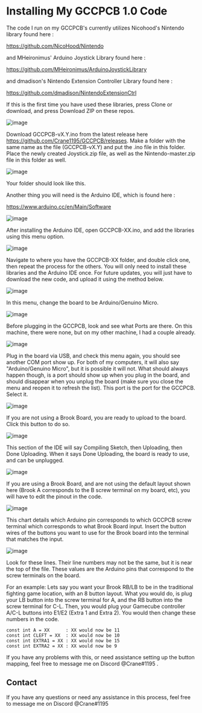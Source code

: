 # Installing My GCCPCB 1.0 Code

The code I run on my GCCPCB's currently utilizes Nicohood's Nintendo library found here :

https://github.com/NicoHood/Nintendo

and MHeironimus' Arduino Joystick Library found here :

https://github.com/MHeironimus/ArduinoJoystickLibrary

and dmadison's Nintendo Extension Controller Library found here :

https://github.com/dmadison/NintendoExtensionCtrl

If this is the first time you have used these libraries, press Clone or download, and press Download ZIP on these repos.

![image](https://i.imgur.com/qxkgcJC.png)

Download GCCPCB-vX.Y.ino from the latest release here https://github.com/Crane1195/GCCPCB/releases. Make a folder with the same name as the file (GCCPCB-vX.Y) and put the .ino file in this folder. Place the newly created Joystick.zip file, as well as the Nintendo-master.zip file in this folder as well.

![image](https://i.imgur.com/W2LNSte.png)

Your folder should look like this.

Another thing you will need is the Arduino IDE, which is found here :

https://www.arduino.cc/en/Main/Software

![image](https://i.imgur.com/lZlK5E5.png)

After installing the Arduino IDE, open GCCPCB-XX.ino, and add the libraries using this menu option.

![image](https://i.imgur.com/RMcqLRM.png)

Navigate to where you have the GCCPCB-XX folder, and double click one, then repeat the process for the others. You will only need to install these libraries and the Arduino IDE once. For future updates, you will just have to download the new code, and upload it using the method below.

![image](https://i.imgur.com/Bc7xqCz.png)

In this menu, change the board to be Arduino/Genuino Micro.

![image](https://i.imgur.com/IPdVq6B.png)

Before plugging in the GCCPCB, look and see what Ports are there. On this machine, there were none, but on my other machine, I had a couple already.

![image](https://i.imgur.com/GjqfGvJ.png)

Plug in the board via USB, and check this menu again, you should see another COM port show up. For both of my computers, it will also say "Arduino/Genuino Micro", but it is possible it will not. What should always happen though, is a port should show up when you plug in the board, and should disappear when you unplug the board (make sure you close the menu and reopen it to refresh the list). This port is the port for the GCCPCB. Select it.

![image](https://i.imgur.com/u16W9HK.png)

If you are not using a Brook Board, you are ready to upload to the board. Click this button to do so.

![image](https://i.imgur.com/CY3OeIv.png)

This section of the IDE will say Compiling Sketch, then Uploading, then Done Uploading. When it says Done Uploading, the board is ready to use, and can be unplugged.

![image](https://i.imgur.com/8f7lK0G.png)

If you are using a Brook Board, and are not using the default layout shown here (Brook A corresponds to the B screw terminal on my board, etc), you will have to edit the pinout in the code.

![image](https://i.imgur.com/2Sreh0V.png)

This chart details which Arduino pin corresponds to which GCCPCB screw terminal which corresponds to what Brook Board input. Insert the button wires of the buttons you want to use for the Brook board into the terminal that matches the input.

![image](https://i.imgur.com/SL0nwQw.png)

Look for these lines. Their line numbers may not be the same, but it is near the top of the file. These values are the Arduino pins that correspond to the screw terminals on the board.

For an example: Lets say you want your Brook RB/LB to be in the traditional fighting game location, with an 8 button layout. What you would do, is plug your LB button into the screw terminal for A, and the RB button into the screw terminal for C-L. Then, you would plug your Gamecube controller A/C-L buttons into E1/E2 (Extra 1 and Extra 2). You would then change these numbers in the code.

```
const int A = XX      : XX would now be 11
const int CLEFT = XX  : XX would now be 10
const int EXTRA1 = XX : XX would now be 15
const int EXTRA2 = XX : XX would now be 9
```
If you have any problems with this, or need assistance setting up the button mapping, feel free to message me on Discord @Crane#1195 .

## Contact
If you have any questions or need any assistance in this process, feel free to message me on Discord @Crane#1195
